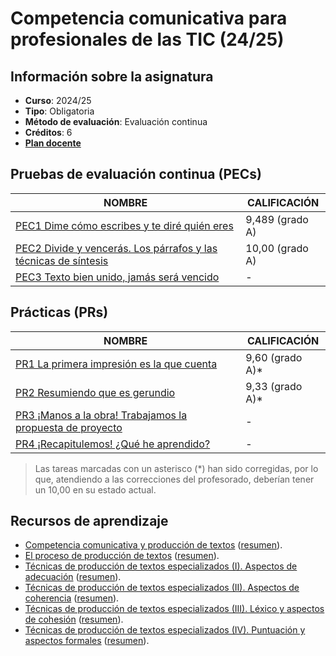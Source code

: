 # Competencia comunicativa para profesionales de las TIC (24/25)

## Información sobre la asignatura

- **Curso**: 2024/25
- **Tipo**: Obligatoria
- **Método de evaluación**: Evaluación continua
- **Créditos**: 6
- [**Plan docente**](https://cv.uoc.edu/tren/trenacc/web/GAT_EXP.PLANDOCENTE?any_academico=20241&cod_asignatura=75.563&idioma=CAS&pagina=PD_PREV_PORTAL)

## Pruebas de evaluación continua (PECs)

| NOMBRE                                                                  | CALIFICACIÓN    |
|-------------------------------------------------------------------------|-----------------|
| [PEC1 Dime cómo escribes y te diré quién eres](PEC1)                    | 9,489 (grado A) |
| [PEC2 Divide y vencerás. Los párrafos y las técnicas de síntesis](PEC2) | 10,00 (grado A) |
| [PEC3 Texto bien unido, jamás será vencido](PEC3)                       | -               |

## Prácticas (PRs)

| NOMBRE                                                           | CALIFICACIÓN    |
|------------------------------------------------------------------|-----------------|
| [PR1 La primera impresión es la que cuenta](PR1)                 | 9,60 (grado A)* |
| [PR2 Resumiendo que es gerundio](PR2)                            | 9,33 (grado A)* |
| [PR3 ¡Manos a la obra! Trabajamos la propuesta de proyecto](PR3) | -               |
| [PR4 ¡Recapitulemos! ¿Qué he aprendido?](PR4)                    | -               |

>Las tareas marcadas con un asterisco (*) han sido corregidas, por lo que, atendiendo a las correcciones del profesorado, deberían tener un 10,00 en su estado actual.

## Recursos de aprendizaje

- [Competencia comunicativa y producción de textos](https://materials.campus.uoc.edu/daisy/Materials/PID_00274805/pdf/PID_00274805.pdf) ([resumen](./Recursos/Competencia%20comunicativa%20y%20producción%20de%20textos%20(resumen).md)).
- [El proceso de producción de textos](https://materials.campus.uoc.edu/daisy/Materials/PID_00279144/pdf/PID_00279144.pdf) ([resumen]()).
- [Técnicas de producción de textos especializados (I). Aspectos de adecuación](https://materials.campus.uoc.edu/daisy/Materials/PID_00274803/pdf/PID_00274803.pdf) ([resumen](./Recursos/(I)%20Aspectos%20de%20adecuación%20(resumen).md)).
- [Técnicas de producción de textos especializados (II). Aspectos de coherencia](https://materials.campus.uoc.edu/daisy/Materials/PID_00274801/pdf/PID_00274801.pdf) ([resumen](./Recursos/(II)%20Aspectos%20de%20coherencia%20(resumen).md)).
- [Técnicas de producción de textos especializados (III). Léxico y aspectos de cohesión](https://materials.campus.uoc.edu/daisy/Materials/PID_00274804/pdf/PID_00274804.pdf) ([resumen](./Recursos/(III)%20Léxico%20y%20aspectos%20de%20cohesión%20(resumen).md)).
- [Técnicas de producción de textos especializados (IV). Puntuación y aspectos formales](https://materials.campus.uoc.edu/daisy/Materials/PID_00274802/pdf/PID_00274802.pdf) ([resumen](./Recursos/(IV)%20Puntuación%20y%20aspectos%20formales%20(resumen).md)).